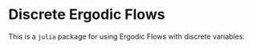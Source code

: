# Discrete Ergodic Flows

This is a ```julia``` package for using Ergodic Flows with discrete variables.
